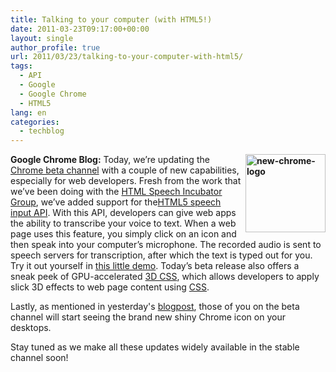 ```yaml
---
title: Talking to your computer (with HTML5!)
date: 2011-03-23T09:17:00+00:00
layout: single
author_profile: true
url: 2011/03/23/talking-to-your-computer-with-html5/
tags:
  - API
  - Google
  - Google Chrome
  - HTML5
lang: en
categories: 
  - techblog
---
```

**[<img title="new-chrome-logo" border="0" alt="new-chrome-logo" align="right" src="http://lh4.ggpht.com/_vaUVXcmC3OI/TYmzrcR1KVI/AAAAAAAADyQ/P1aOW16FL7w/new-chrome-logo_thumb%5B2%5D.png?imgmax=800" width="128" height="125" />](http://lh6.ggpht.com/_vaUVXcmC3OI/TYmzpa4bBNI/AAAAAAAADyM/hBpGITwYQEw/s1600-h/new-chrome-logo%5B4%5D.png)Google Chrome Blog:** Today, we’re updating the [Chrome beta channel](http://www.google.com/intl/en/landing/chrome/beta/) with a couple of new capabilities, especially for web developers. Fresh from the work that we’ve been doing with the [HTML Speech Incubator Group](http://www.w3.org/2005/Incubator/htmlspeech/), we’ve added support for the[HTML5 speech input API](http://lists.w3.org/Archives/Public/public-xg-htmlspeech/2011Feb/att-0020/api-draft.html). With this API, developers can give web apps the ability to transcribe your voice to text. When a web page uses this feature, you simply click on an icon and then speak into your computer’s microphone. The recorded audio is sent to speech servers for transcription, after which the text is typed out for you. Try it out yourself in [this little demo](http://slides.html5rocks.com/#speech-input). Today’s beta release also offers a sneak peek of GPU-accelerated [3D CSS](http://www.webkit.org/blog/386/3d-transforms/), which allows developers to apply slick 3D effects to web page content using [CSS](http://en.wikipedia.org/wiki/Cascading_Style_Sheets).

Lastly, as mentioned in yesterday's [blogpost](http://chrome.blogspot.com/2011/03/fresh-take-on-icon.html), those of you on the beta channel will start seeing the brand new shiny Chrome icon on your desktops.

Stay tuned as we make all these updates widely available in the stable channel soon!